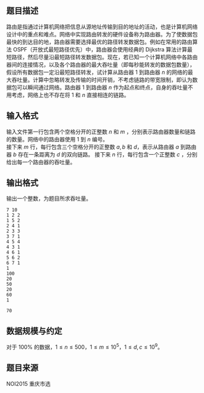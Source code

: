 

## 题目描述

路由是指通过计算机网络把信息从源地址传输到目的地址的活动，也是计算机网络设计中的重点和难点。网络中实现路由转发的硬件设备称为路由器。为了使数据包最快的到达目的地，路由器需要选择最优的路径转发数据包。例如在常用的路由算法 OSPF（开放式最短路径优先）中，路由器会使用经典的 Dijkstra 算法计算最短路径，然后尽量沿最短路径转发数据包。现在，若已知一个计算机网络中各路由器间的连接情况，以及各个路由器的最大吞吐量（即每秒能转发的数据包数量），假设所有数据包一定沿最短路径转发，试计算从路由器 $1$ 到路由器 $n$ 的网络的最大吞吐量。计算中忽略转发及传输的时间开销，不考虑链路的带宽限制，即认为数据包可以瞬间通过网络。路由器 $1$ 到路由器 $n$ 作为起点和终点，自身的吞吐量不用考虑，网络上也不存在将 $1$ 和 $n$ 直接相连的链路。

## 输入格式

输入文件第一行包含两个空格分开的正整数 $n$ 和 $m$ ，分别表示路由器数量和链路的数量。网络中的路由器使用 $1$ 到 $n$ 编号。  
接下来 $m$ 行，每行包含三个空格分开的正整数 $a,b$ 和 $d$，表示从路由器 $a$ 到路由器 $b$ 存在一条距离为 $d$ 的双向链路。 接下来 $n$ 行，每行包含一个正整数 $c$ ，分别给出每一个路由器的吞吐量。

## 输出格式

输出一个整数，为题目所求吞吐量。

```input1
7 10
1 2 2
1 5 2
2 4 1
2 3 3
3 7 1
4 5 4
4 3 1
4 6 1
5 6 2
6 7 1
1
100
20
50
20
60
1
```

```output1
70
```

## 数据规模与约定

对于 $100\%$ 的数据，$1\le n\le 500$，$1\le m\le 10^5$，$1\le d,c\le 10^9$。

## 题目来源

NOI2015 重庆市选

